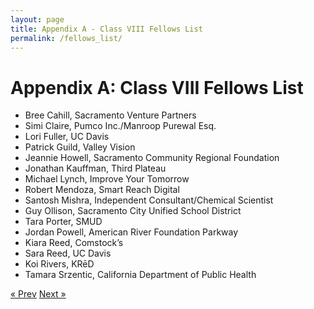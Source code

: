 ```yaml
---
layout: page
title: Appendix A - Class VIII Fellows List
permalink: /fellows_list/
---
```

# Appendix A: Class VIII Fellows List

* Bree Cahill, Sacramento Venture Partners
* Simi Claire, Pumco Inc./Manroop Purewal Esq.
* Lori Fuller, UC Davis
* Patrick Guild, Valley Vision
* Jeannie Howell, Sacramento Community Regional Foundation
* Jonathan Kauffman, Third Plateau
* Michael Lynch, Improve Your Tomorrow
* Robert Mendoza, Smart Reach Digital
* Santosh Mishra, Independent Consultant/Chemical Scientist
* Guy Ollison, Sacramento City Unified School District
* Tara Porter, SMUD
* Jordan Powell, American River Foundation Parkway
* Kiara Reed, Comstock’s
* Sara Reed, UC Davis
* Koi Rivers, KRēD
* Tamara Srzentic, California Department of Public Health


<!-- Pagination -->
<div class="pagination">
  <a class="pagination-item older" href="{{ site.baseurl }}/recommendations">&laquo; Prev</a>
  <a class="pagination-item newer" href="{{ site.baseurl }}/research">Next &raquo;</a>
</div>
